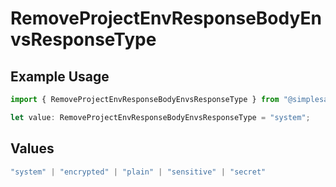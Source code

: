 # RemoveProjectEnvResponseBodyEnvsResponseType

## Example Usage

```typescript
import { RemoveProjectEnvResponseBodyEnvsResponseType } from "@simplesagar/vercel/models/removeprojectenvop.js";

let value: RemoveProjectEnvResponseBodyEnvsResponseType = "system";
```

## Values

```typescript
"system" | "encrypted" | "plain" | "sensitive" | "secret"
```